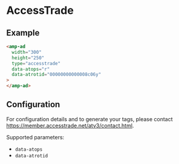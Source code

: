 <!---
Copyright 2016 The AMP HTML Authors. All Rights Reserved.

Licensed under the Apache License, Version 2.0 (the "License");
you may not use this file except in compliance with the License.
You may obtain a copy of the License at

      http://www.apache.org/licenses/LICENSE-2.0

Unless required by applicable law or agreed to in writing, software
distributed under the License is distributed on an "AS-IS" BASIS,
WITHOUT WARRANTIES OR CONDITIONS OF ANY KIND, either express or implied.
See the License for the specific language governing permissions and
limitations under the License.
-->

# AccessTrade

## Example

```html
<amp-ad
  width="300"
  height="250"
  type="accesstrade"
  data-atops="r"
  data-atrotid="00000000000008c06y"
>
</amp-ad>
```

## Configuration

For configuration details and to generate your tags, please contact
https://member.accesstrade.net/atv3/contact.html.

Supported parameters:

- `data-atops`
- `data-atrotid`
